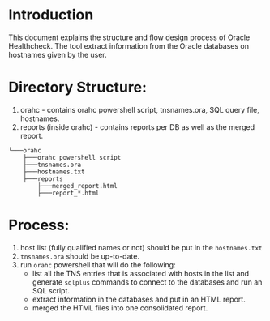 # Introduction
This document explains the structure and flow design process of Oracle Healthcheck.
The tool extract information from the Oracle databases on hostnames given by the user.

# Directory Structure:

1. orahc - contains orahc powershell script, tnsnames.ora, SQL query file, hostnames.
2. reports (inside orahc) - contains reports per DB as well as the merged report.

```
└───orahc
    ├───orahc powershell script
    ├───tnsnames.ora
    ├───hostnames.txt
    ├───reports
        ├───merged_report.html
        ├───report_*.html
```

# Process:
1. host list (fully qualified names or not) should be put in the `hostnames.txt`
2. `tnsnames.ora` should be up-to-date.
3. run `orahc` powershell that will do the following:
    * list all the TNS entries that is associated with hosts in the list and generate `sqlplus` commands to connect to the databases and run an SQL script.
    * extract information in the databases and put in an HTML report.
    * merged the HTML files into one consolidated report.

